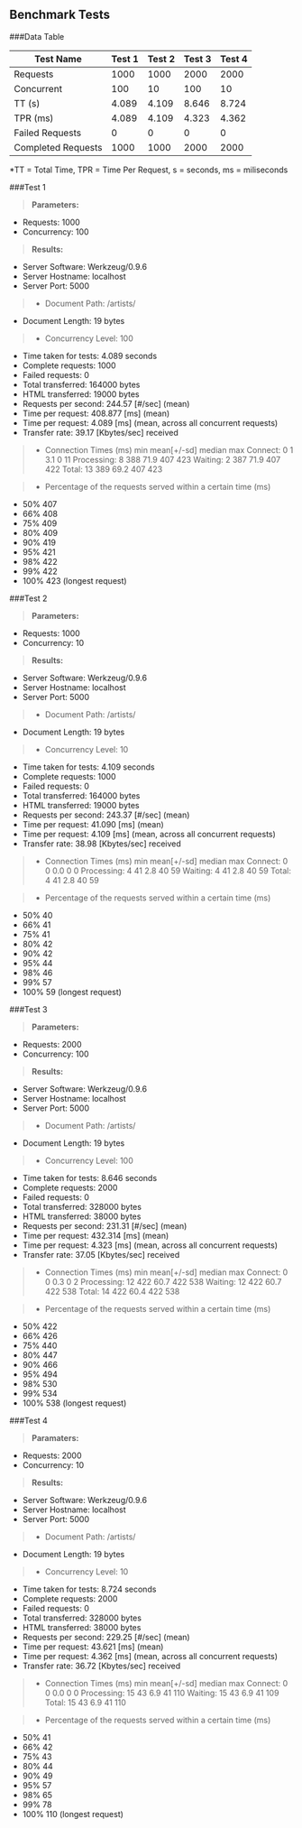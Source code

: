 Benchmark Tests
---------------

###Data Table

Test Name | Test 1 | Test 2 | Test 3 | Test 4 |
--------- | ------ | ------ | ------ | ------ |
Requests | 1000 | 1000 | 2000 | 2000 |
Concurrent | 100 | 10 | 100 | 10 |
TT (s) | 4.089 | 4.109 | 8.646 | 8.724 |
TPR (ms) | 4.089 | 4.109 | 4.323 | 4.362 |
Failed Requests | 0 | 0 | 0 | 0 |
Completed Requests | 1000 | 1000 | 2000 | 2000 |

*TT = Total Time, TPR = Time Per Request, s = seconds, ms = miliseconds

###Test 1

>**Parameters:**
 - Requests: 1000
 - Concurrency: 100

>**Results:**
 - Server Software:        Werkzeug/0.9.6
 - Server Hostname:        localhost
 - Server Port:            5000

 > - Document Path:          /artists/
 - Document Length:        19 bytes

 > - Concurrency Level:      100
 - Time taken for tests:   4.089 seconds
 - Complete requests:      1000
 - Failed requests:        0
 - Total transferred:      164000 bytes
 - HTML transferred:       19000 bytes
 - Requests per second:    244.57 [#/sec] (mean)
 - Time per request:       408.877 [ms] (mean)
 - Time per request:       4.089 [ms] (mean, across all concurrent requests)
 - Transfer rate:          39.17 [Kbytes/sec] received

> - Connection Times (ms)
              min  mean[+/-sd] median   max
Connect:        0    1   3.1      0      11
Processing:     8  388  71.9    407     423
Waiting:        2  387  71.9    407     422
Total:         13  389  69.2    407     423

> - Percentage of the requests served within a certain time (ms)
 - 50%    407
 - 66%    408
 - 75%    409
 - 80%    409
 - 90%    419
 - 95%    421
 - 98%    422
 - 99%    422
 - 100%    423 (longest request)

###Test 2

>**Parameters:**
 - Requests: 1000
 - Concurrency: 10

>**Results:**
 - Server Software:        Werkzeug/0.9.6
 - Server Hostname:        localhost
 - Server Port:            5000

 > - Document Path:          /artists/
 - Document Length:        19 bytes

 > - Concurrency Level:      10
 - Time taken for tests:   4.109 seconds
 - Complete requests:      1000
 - Failed requests:        0
 - Total transferred:      164000 bytes
 - HTML transferred:       19000 bytes
 - Requests per second:    243.37 [#/sec] (mean)
 - Time per request:       41.090 [ms] (mean)
 - Time per request:       4.109 [ms] (mean, across all concurrent requests)
 - Transfer rate:          38.98 [Kbytes/sec] received

> - Connection Times (ms)
              min  mean[+/-sd] median   max
Connect:        0    0   0.0      0       0
Processing:     4   41   2.8     40      59
Waiting:        4   41   2.8     40      59
Total:          4   41   2.8     40      59

> - Percentage of the requests served within a certain time (ms)
 - 50%     40
 - 66%     41
 - 75%     41
 - 80%     42
 - 90%     42
 - 95%     44
 - 98%     46
 - 99%     57
 - 100%     59 (longest request)

###Test 3

>**Parameters:**
 - Requests: 2000
 - Concurrency: 100

>**Results:**
 - Server Software:        Werkzeug/0.9.6
 - Server Hostname:        localhost
 - Server Port:            5000

> - Document Path:          /artists/
 - Document Length:        19 bytes

> - Concurrency Level:      100
 - Time taken for tests:   8.646 seconds
 - Complete requests:      2000
 - Failed requests:        0
 - Total transferred:      328000 bytes
 - HTML transferred:       38000 bytes
 - Requests per second:    231.31 [#/sec] (mean)
 - Time per request:       432.314 [ms] (mean)
 - Time per request:       4.323 [ms] (mean, across all concurrent requests)
 - Transfer rate:          37.05 [Kbytes/sec] received

> - Connection Times (ms)
              min  mean[+/-sd] median   max
Connect:        0    0   0.3      0       2
Processing:    12  422  60.7    422     538
Waiting:       12  422  60.7    422     538
Total:         14  422  60.4    422     538

> - Percentage of the requests served within a certain time (ms)
 - 50%    422
 - 66%    426
 - 75%    440
 - 80%    447
 - 90%    466
 - 95%    494
 - 98%    530
 - 99%    534
 - 100%    538 (longest request)

###Test 4

>**Paramaters:**
 - Requests: 2000
 - Concurrency: 10

>**Results:**
 - Server Software:        Werkzeug/0.9.6
 - Server Hostname:        localhost
 - Server Port:            5000

> - Document Path:          /artists/
 - Document Length:        19 bytes

> - Concurrency Level:      10
 - Time taken for tests:   8.724 seconds
 - Complete requests:      2000
 - Failed requests:        0
 - Total transferred:      328000 bytes
 - HTML transferred:       38000 bytes
 - Requests per second:    229.25 [#/sec] (mean)
 - Time per request:       43.621 [ms] (mean)
 - Time per request:       4.362 [ms] (mean, across all concurrent requests)
 - Transfer rate:          36.72 [Kbytes/sec] received

> - Connection Times (ms)
              min  mean[+/-sd] median   max
Connect:        0    0   0.0      0       0
Processing:    15   43   6.9     41     110
Waiting:       15   43   6.9     41     109
Total:         15   43   6.9     41     110

> - Percentage of the requests served within a certain time (ms)
 - 50%     41
 - 66%     42
 - 75%     43
 - 80%     44
 - 90%     49
 - 95%     57
 - 98%     65
 - 99%     78
 - 100%    110 (longest request)